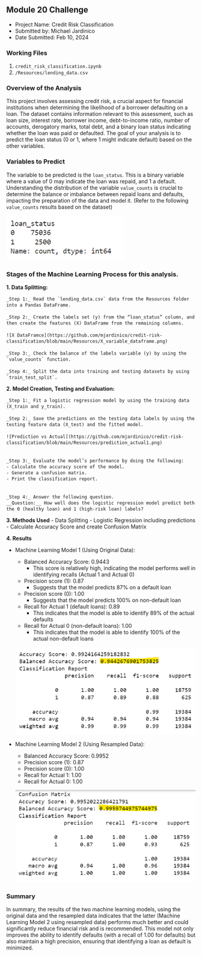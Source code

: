 ##  Module 20 Challenge
* Project Name: Credit Risk Classification
* Submitted by:  Michael Jardinico
* Date Submitted: Feb 10, 2024

### Working Files
1. `credit_risk_classification.ipynb`
2. `/Resources/lending_data.csv`

### Overview of the Analysis
This project involves assessing credit risk, a crucial aspect for financial institutions when determining the likelihood of a borrower defaulting on a loan. The dataset contains information relevant to this assessment, such as loan size, interest rate, borrower income, debt-to-income ratio, number of accounts, derogatory marks, total debt, and a binary loan status indicating whether the loan was paid or defaulted. The goal of your analysis is to predict the loan status (0 or 1, where 1 might indicate default) based on the other variables.

### Variables to Predict
The variable to be predicted is the `loan_status`. This is a binary variable where a value of 0 may indicate the loan was repaid, and 1 a default. Understanding the distribution of the variable `value_counts` is crucial to determine the balance or imbalance between repaid loans and defaults, impacting the preparation of the data and model it. (Refer to the following `value_counts` results based on the dataset)

![loan_status result](https://github.com/mjardinico/credit-risk-classification/blob/main/Resources/loan_status.png)


### Stages of the Machine Learning Process for this analysis.

__1. Data Splitting:__

    _Step 1:_ Read the `lending_data.csv` data from the Resources folder into a Pandas DataFrame.

    _Step 2:_ Create the labels set (y) from the “loan_status” column, and then create the features (X) DataFrame from the remaining columns.

    ![X DataFramce](https://github.com/mjardinico/credit-risk-classification/blob/main/Resources/X_variable_dataframe.png)

    _Step 3:_ Check the balance of the labels variable (y) by using the `value_counts` function.

    _Step 4:_ Split the data into training and testing datasets by using `train_test_split`.

    
__2. Model Creation, Testing and Evaluation:__

    _Step 1:_ Fit a logistic regression model by using the training data (X_train and y_train).

    _Step 2:_ Save the predictions on the testing data labels by using the testing feature data (X_test) and the fitted model.

    ![Prediction vs Actual](https://github.com/mjardinico/credit-risk-classification/blob/main/Resources/prediction_actual1.png)


    _Step 3:_ Evaluate the model’s performance by doing the following:
    - Calculate the accuracy score of the model.
    - Generate a confusion matrix.
    - Print the classification report.


    _Step 4:_ Answer the following question.
    __Question:__ How well does the logistic regression model predict both the 0 (healthy loan) and 1 (high-risk loan) labels?

__3. Methods Used__
    - Data Splitting
    - Logistic Regression including predictions
    - Calculate Accuracy Score and create Confusion Matrix


__4. Results__

* Machine Learning Model 1 (Using Original Data):
  * Balanced Accuracy Score: 0.9443
    * This score is relatively high, indicating the model performs well in identifying recalls (Actual 1 and Actual 0)
  * Precision score (1): 0.87
    * Suggests that the model predicts 87% on a default loan
  * Precision score (0): 1.00
    * Suggests that the model predicts 100% on non-default loan
  * Recall for Actual 1 (default loans): 0.89
    * This indicates that the model is able to identify 89% of the actual defaults
  * Recall for Actual 0 (non-default loans): 1.00
    * This indicates that the model is able to identify 100% of the actual non-default loans

  ![Classification Report Using Original Data](https://github.com/mjardinico/credit-risk-classification/blob/main/Resources/balanced_accuracy_score1.png)


* Machine Learning Model 2 (Using Resampled Data):
  * Balanced Accuracy Score: 0.9952    
  * Precision score (1): 0.87
  * Precision score (0): 1.00
  * Recall for Actual 1: 1.00
  * Recall for Actual 0: 1.00

  ![Classification Report Using Resampled Data](https://github.com/mjardinico/credit-risk-classification/blob/main/Resources/balanced_accuracy_score2.png)


### Summary

In summary, the results of the two machine learning models, using the original data and the resampled data indicates that the latter (Machine Learning Model 2 using resampled data) performs much better and could significantly reduce financial risk and is recommended. This model not only improves the ability to identify defaults (with a recall of 1.00 for defaults) but also maintain a high precision, ensuring that identifying a loan as default is minimized.